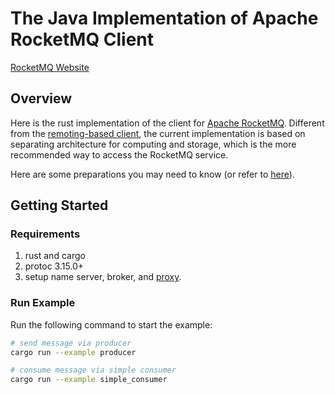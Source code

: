 # The Java Implementation of Apache RocketMQ Client

[RocketMQ Website](https://rocketmq.apache.org/)

## Overview

Here is the rust implementation of the client for [Apache RocketMQ](https://rocketmq.apache.org/). Different from the [remoting-based client](https://github.com/apache/rocketmq/tree/develop/client), the current implementation is based on separating architecture for computing and storage, which is the more recommended way to access the RocketMQ service.

Here are some preparations you may need to know (or refer to [here](https://rocketmq.apache.org/docs/quickStart/02quickstart)).

## Getting Started

### Requirements

1. rust and cargo
2. protoc 3.15.0+
3. setup name server, broker, and [proxy](https://github.com/apache/rocketmq/tree/develop/proxy).

### Run Example

Run the following command to start the example:

```sh
# send message via producer
cargo run --example producer

# consume message via simple consumer
cargo run --example simple_consumer
```
